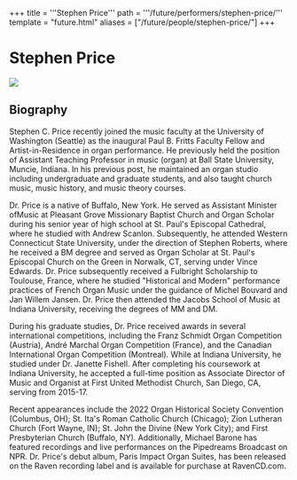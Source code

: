 +++
title = '''Stephen Price'''
path = '''/future/performers/stephen-price/'''
template = "future.html"
aliases = ["/future/people/stephen-price/"]
+++

<h1>Stephen Price</h1>

<img class="speaker-photo" src="https://custom.cvent.com/C3A4539B19F74ABCB6FCE437F6BC0A74/files/event/910aaf2914d44586a56fbd0b3b2c31c0/1bea5b2058e0443eafe52696bb2e25a9.jpg">
<h2>Biography</h2>
<p>Stephen C. Price recently joined the music faculty at the University of Washington (Seattle) as the inaugural Paul B. Fritts Faculty Fellow and Artist-in-Residence in organ performance. He previously held the position of Assistant Teaching Professor in music (organ) at Ball State University, Muncie, Indiana. In his previous post, he maintained an organ studio including undergraduate and graduate students, and also taught church music, music history, and music theory courses. 

Dr. Price is a native of Buffalo, New York. He served as Assistant Minister ofMusic at Pleasant Grove Missionary Baptist Church and Organ Scholar during his senior year of high school at St. Paul's Episcopal Cathedral, where he studied with Andrew Scanlon. Subsequently, he attended Western Connecticut State University, under the direction of Stephen Roberts, where he received a BM degree and served as Organ Scholar at St. Paul's Episcopal Church on the Green in Norwalk,
CT, serving under Vince Edwards. Dr. Price subsequently received a Fulbright Scholarship to Toulouse, France, where he studied "Historical and Modern" performance practices of French Organ Music under the guidance of Michel Bouvard and Jan Willem Jansen. Dr. Price then attended the Jacobs School of Music at Indiana University, receiving the degrees of MM and DM.

During his graduate studies, Dr. Price received awards in several
international competitions, including the Franz Schmidt Organ Competition (Austria), André Marchal Organ Competition (France), and the Canadian International Organ Competition (Montreal). While at Indiana University, he studied under Dr. Janette Fishell. After completing his coursework at Indiana University, he accepted a full-time position as Associate Director of Music and Organist at First United Methodist Church, San Diego, CA, serving from 2015-17. 

Recent appearances include the 2022 Organ Historical Society Convention (Columbus, OH); St. Ita's Roman Catholic Church (Chicago); Zion Lutheran Church (Fort Wayne, IN); St. John the Divine (New York City); and First Presbyterian Church (Buffalo, NY). Additionally, Michael Barone has featured recordings and live performances on the Pipedreams Broadcast on NPR. Dr. Price's debut album, Paris Impact Organ Suites, has been released on the Raven recording label and is available for purchase at RavenCD.com.</p>

